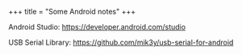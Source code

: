 +++
title = "Some Android notes"
+++

Android Studio: https://developer.android.com/studio

USB Serial Library: https://github.com/mik3y/usb-serial-for-android
